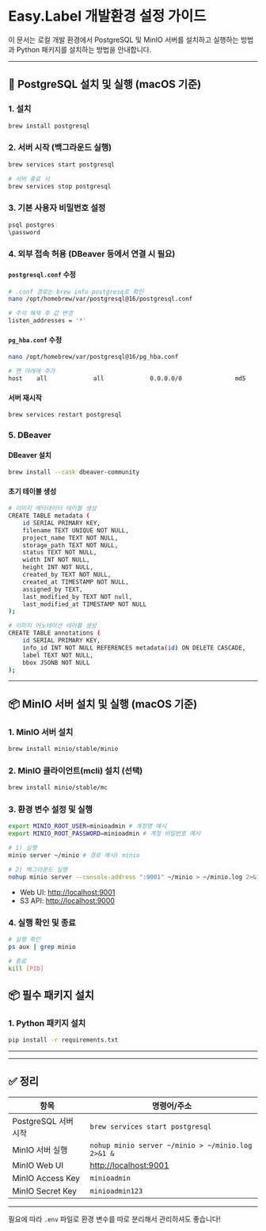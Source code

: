 # Easy.Label 개발환경 설정 가이드

이 문서는 로컬 개발 환경에서 PostgreSQL 및 MinIO 서버를 설치하고 실행하는 방법과 Python 패키지를 설치하는 방법을 안내합니다.

---
## 🐘 PostgreSQL 설치 및 실행 (macOS 기준)

### 1. 설치

```bash
brew install postgresql
```

### 2. 서버 시작 (백그라운드 실행)

```bash
brew services start postgresql

# 서버 종료 시
brew services stop postgresql
```

### 3. 기본 사용자 비밀번호 설정

```bash
psql postgres
\password
```

### 4. 외부 접속 허용 (DBeaver 등에서 연결 시 필요)

#### `postgresql.conf` 수정

```bash
# .conf 경로는 brew info postgresq로 확인
nano /opt/homebrew/var/postgresql@16/postgresql.conf

# 주석 해제 후 값 변경
listen_addresses = '*'
```

#### `pg_hba.conf` 수정

```bash
nano /opt/homebrew/var/postgresql@16/pg_hba.conf

# 맨 아래에 추가
host    all             all             0.0.0.0/0               md5
```

#### 서버 재시작

```bash
brew services restart postgresql
```

### 5. DBeaver
#### DBeaver 설치
```bash
brew install --cask dbeaver-community
```

#### 초기 테이블 생성
```bash
# 이미지 메타데이터 테이블 생성
CREATE TABLE metadata (
    id SERIAL PRIMARY KEY,
    filename TEXT UNIQUE NOT NULL,
    project_name TEXT NOT NULL,
    storage_path TEXT NOT NULL,
    status TEXT NOT NULL,
    width INT NOT NULL,
    height INT NOT NULL,
    created_by TEXT NOT NULL,  
    created_at TIMESTAMP NOT NULL,
    assigned_by TEXT,
    last_modified_by TEXT NOT null,
    last_modified_at TIMESTAMP NOT NULL
);

# 이미지 어노테이션 테이블 생성
CREATE TABLE annotations (
    id SERIAL PRIMARY KEY,
    info_id INT NOT NULL REFERENCES metadata(id) ON DELETE CASCADE,
    label TEXT NOT NULL,
    bbox JSONB NOT NULL  
);
```

---

## 📦 MinIO 서버 설치 및 실행 (macOS 기준)

### 1. MinIO 서버 설치

```bash
brew install minio/stable/minio
```
 
### 2. MinIO 클라이언트(mcli) 설치 (선택)

```bash
brew install minio/stable/mc
```

### 3. 환경 변수 설정 및 실행
```bash
export MINIO_ROOT_USER=minioadmin # 계정명 예시
export MINIO_ROOT_PASSWORD=minioadmin # 계정 비밀번호 예시

# 1) 실행
minio server ~/minio # 경로 예시) minio

# 2) 백그라운드 실행 
nohup minio server --console-address ":9001" ~/minio > ~/minio.log 2>&1 & 
```

- Web UI: [http://localhost:9001](http://localhost:9001)
- S3 API: [http://localhost:9000](http://localhost:9000)

### 4. 실행 확인 및 종료
```bash
# 실행 확인
ps aux | grep minio

# 종료
kill [PID]
```

## 📦 필수 패키지 설치

### 1. Python 패키지 설치

```bash
pip install -r requirements.txt
```

---

---

## ✅ 정리

| 항목               | 명령어/주소                                            |
| ---------------- | ------------------------------------------------- |
| PostgreSQL 서버 시작 | `brew services start postgresql`                  |
| MinIO 서버 실행      | `nohup minio server ~/minio > ~/minio.log 2>&1 &` |
| MinIO Web UI     | [http://localhost:9001](http://localhost:9001)    |
| MinIO Access Key | `minioadmin`                                      |
| MinIO Secret Key | `minioadmin123`                                   |

---

필요에 따라 `.env` 파일로 환경 변수를 따로 분리해서 관리하셔도 좋습니다!

